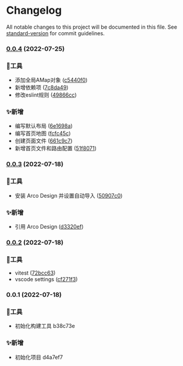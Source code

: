 # Changelog

All notable changes to this project will be documented in this file. See [standard-version](https://github.com/conventional-changelog/standard-version) for commit guidelines.

### [0.0.4](https://git.littaro.cn/citybase-front/mroglo-autocar-maintenance-front/compare/v0.0.3...v0.0.4) (2022-07-25)


### 🔧工具

* 添加全局AMap对象 ([c5440f0](https://git.littaro.cn/citybase-front/mroglo-autocar-maintenance-front/commit/c5440f025a991d121491cab50d5e8a30acdd2600))
* 新增依赖项 ([7c8da49](https://git.littaro.cn/citybase-front/mroglo-autocar-maintenance-front/commit/7c8da49092b32328a60240f437edf0d2eaa21ed4))
* 修改eslint规则 ([49866cc](https://git.littaro.cn/citybase-front/mroglo-autocar-maintenance-front/commit/49866cc48d36e15b0aa1e4e10645cc5a8aa3240e))


### ✨新增

* 编写默认布局 ([6e1698a](https://git.littaro.cn/citybase-front/mroglo-autocar-maintenance-front/commit/6e1698ad3777b32c59dabf33e7a8bce7d76a7799))
* 编写首页地图 ([fcfc45c](https://git.littaro.cn/citybase-front/mroglo-autocar-maintenance-front/commit/fcfc45cedcf3983e31dd229826e0cb957dd979d5))
* 创建页面文件 ([661c9c7](https://git.littaro.cn/citybase-front/mroglo-autocar-maintenance-front/commit/661c9c7230234948c288be3d71fa22037bdcd9a9))
* 新增首页文件和路由配置 ([51f8071](https://git.littaro.cn/citybase-front/mroglo-autocar-maintenance-front/commit/51f80710e7c7d1bfa6f9685cf5eda8189c397393))

### [0.0.3](https://git.littaro.cn/citybase-front/mroglo-autocar-maintenance-front/compare/v0.0.2...v0.0.3) (2022-07-18)


### 🔧工具

* 安装 Arco Design 并设置自动导入 ([50907c0](https://git.littaro.cn/citybase-front/mroglo-autocar-maintenance-front/commit/50907c0afab57e631f0fcdf2a8c71e8ef6600959))


### ✨新增

* 引用 Arco Design ([d3320ef](https://git.littaro.cn/citybase-front/mroglo-autocar-maintenance-front/commit/d3320ef8449e8880b006381328ee69f2cde5de6a))

### [0.0.2](https://git.littaro.cn/citybase-front/mroglo-autocar-maintenance-front/compare/v0.0.1...v0.0.2) (2022-07-18)


### 🔧工具

* vitest ([72bcc63](https://git.littaro.cn/citybase-front/mroglo-autocar-maintenance-front/commit/72bcc63b82e434ac574cdb7981f543533bef4e27))
* vscode settings ([cf271f3](https://git.littaro.cn/citybase-front/mroglo-autocar-maintenance-front/commit/cf271f33aa6f39e48124550fb0c2e31127b5e12d))

### 0.0.1 (2022-07-18)


### 🔧工具

* 初始化构建工具 b38c73e


### ✨新增

* 初始化项目 d4a7ef7
